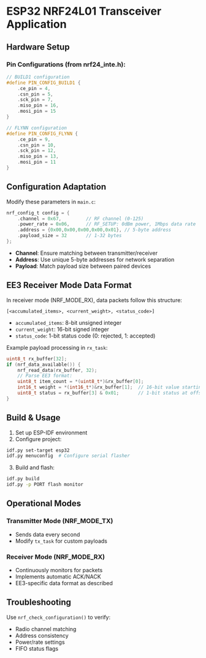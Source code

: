 # ESP32 NRF24L01 Transceiver Application

## Hardware Setup

### Pin Configurations (from nrf24_inte.h):
```c
// BUILD1 configuration
#define PIN_CONFIG_BUILD1 {  
    .ce_pin = 4,             
    .csn_pin = 5,            
    .sck_pin = 7,            
    .miso_pin = 16,          
    .mosi_pin = 15
}

// FLYNN configuration
#define PIN_CONFIG_FLYNN {   
    .ce_pin = 9,             
    .csn_pin = 10,           
    .sck_pin = 12,           
    .miso_pin = 13,          
    .mosi_pin = 11
}
```

## Configuration Adaptation
Modify these parameters in `main.c`:
```c
nrf_config_t config = {
    .channel = 0x67,         // RF channel (0-125)
    .power_rate = 0x06,      // RF_SETUP: 0dBm power, 1Mbps data rate
    .address = {0x00,0x00,0x00,0x00,0x01}, // 5-byte address
    .payload_size = 32       // 1-32 bytes
};
```
- **Channel**: Ensure matching between transmitter/receiver
- **Address**: Use unique 5-byte addresses for network separation
- **Payload**: Match payload size between paired devices

## EE3 Receiver Mode Data Format
In receiver mode (NRF_MODE_RX), data packets follow this structure:
```
[<accumulated_items>, <current_weight>, <status_code>]
```
- `accumulated_items`: 8-bit unsigned integer
- `current_weight`: 16-bit signed integer
- `status_code`: 1-bit status code (0: rejected, 1: accepted)

Example payload processing in `rx_task`:
```c
uint8_t rx_buffer[32];
if (nrf_data_available()) {
    nrf_read_data(rx_buffer, 32);
    // Parse EE3 format:
    uint8_t item_count = *(uint8_t*)&rx_buffer[0];
    int16_t weight = *(int16_t*)&rx_buffer[1];  // 16-bit value starting at offset 1
    uint8_t status = rx_buffer[3] & 0x01;       // 1-bit status at offset 3
}
```

## Build & Usage
1. Set up ESP-IDF environment
2. Configure project:
```bash
idf.py set-target esp32
idf.py menuconfig  # Configure serial flasher
```
3. Build and flash:
```bash
idf.py build
idf.py -p PORT flash monitor
```

## Operational Modes
### Transmitter Mode (NRF_MODE_TX)
- Sends data every second
- Modify `tx_task` for custom payloads

### Receiver Mode (NRF_MODE_RX)
- Continuously monitors for packets
- Implements automatic ACK/NACK
- EE3-specific data format as described

## Troubleshooting
Use `nrf_check_configuration()` to verify:
- Radio channel matching
- Address consistency
- Power/rate settings
- FIFO status flags